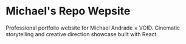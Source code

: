 # Michael's Repo Wepsite
Professional portfolio website for Michael Andrade × VOID. Cinematic storytelling and creative direction showcase built with React
